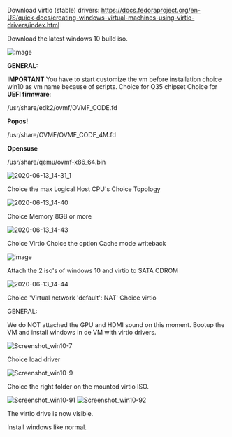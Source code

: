 Download virtio (stable) drivers: 
https://docs.fedoraproject.org/en-US/quick-docs/creating-windows-virtual-machines-using-virtio-drivers/index.html

Download the latest windows 10 build iso.

![image](uploads/8dc75941114862dd1f8ea448569696ed/image.png)


**GENERAL:**

**IMPORTANT**
You have to start customize the vm before installation
choice win10 as vm name because of scripts.
Choice for Q35 chipset
Choice for **UEFI firmware**:

/usr/share/edk2/ovmf/OVMF_CODE.fd


**Popos!**

/usr/share/OVMF/OVMF_CODE_4M.fd

**Opensuse**

/usr/share/qemu/ovmf-x86_64.bin

![2020-06-13_14-31_1](uploads/1581b6dd65be8cb7ea01e8aa9b1f12ab/2020-06-13_14-31_1.png)

Choice the max Logical Host CPU's
Choice Topology

![2020-06-13_14-40](uploads/8b61113a13e524d1e007680e46a2dff0/2020-06-13_14-40.png)

Choice Memory 8GB or more

![2020-06-13_14-43](uploads/6531691d3ba60e44e86ca675cb018879/2020-06-13_14-43.png)

Choice Virtio 
Choice the option Cache mode writeback

![image](uploads/dc35b091e4fc5b0b333e72d86d310a1f/image.png)

Attach the 2 iso's of windows 10 and virtio to SATA CDROM

![2020-06-13_14-44](uploads/929e78368ad62ae07b3dd28aab334d50/2020-06-13_14-44.png)

Choice 'Virtual network 'default': NAT'
Choice virtio


GENERAL:

We do NOT attached the GPU and HDMI sound on this moment. 
Bootup the VM and install windows in de VM with virtio drivers. 


![Screenshot_win10-7](uploads/dfa4828fea018d3f441cc2566ab37fc0/Screenshot_win10-7.png)

Choice load driver 

![Screenshot_win10-9](uploads/ef14ba6add48683e5d43e81724cb8d4d/Screenshot_win10-9.png)

Choice the right folder on the mounted virtio ISO.

![Screenshot_win10-91](uploads/86c041a58d70d30d10543de56b23ff2d/Screenshot_win10-91.png)
![Screenshot_win10-92](uploads/9d1137d7749b470aba734baca9e268ac/Screenshot_win10-92.png)

The virtio drive is now visible.

Install windows like normal. 





